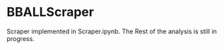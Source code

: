 # BBALLScraper
Scraper implemented in Scraper.ipynb. The Rest of the analysis is still in progress.
